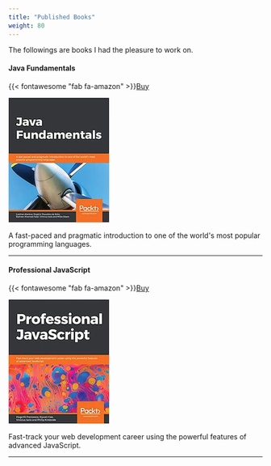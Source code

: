 ```yaml
---
title: "Published Books"
weight: 80
---
```


The followings are books I had the pleasure to work on.

#### Java Fundamentals

{{< fontawesome "fab fa-amazon" >}}[Buy](https://www.amazon.com/gp/product/B07JDGYLW2)

![Java Fundamentals](./java_fundamentals.jpg)

A fast-paced and pragmatic introduction to one of the world's most popular programming languages.

---

#### Professional JavaScript

{{< fontawesome "fab fa-amazon" >}}[Buy](https://www.amazon.com/gp/product/B07RS28BNP)

![Profession Javascript](./professional_javascript.jpg)

Fast-track your web development career using the powerful features of advanced JavaScript.

---
